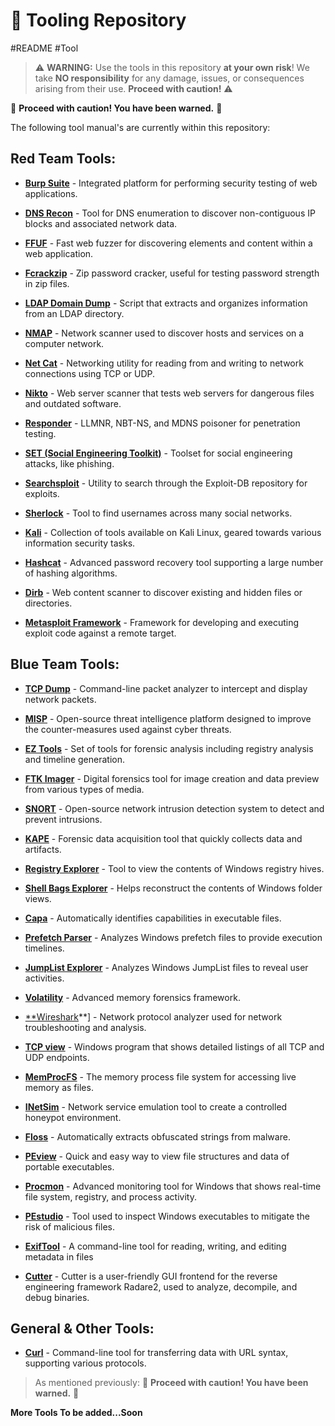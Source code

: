 # 🚀 Tooling Repository
#README #Tool 


> ⚠️ **WARNING:** Use the tools in this repository **at your own risk**! We take **NO responsibility** for any damage, issues, or consequences arising from their use. **Proceed with caution!** ⚠️

🚧 **Proceed with caution! You have been warned.** 🚧

The following tool manual's are currently within this repository:

## Red Team Tools:

- [**Burp Suite**](https://github.com/luke-mckeever/Cyber_Vault/blob/main/Tooling/Red%20Team%20Tools/Burp%20Suite.md) - Integrated platform for performing security testing of web applications.

- [**DNS Recon**](https://github.com/luke-mckeever/Cyber_Vault/blob/main/Tooling/Red%20Team%20Tools/DNS%20Recon.md) - Tool for DNS enumeration to discover non-contiguous IP blocks and associated network data.

- [**FFUF**](https://github.com/luke-mckeever/Cyber_Vault/blob/main/Tooling/Red%20Team%20Tools/FFUF.md) - Fast web fuzzer for discovering elements and content within a web application.

- [**Fcrackzip**](https://github.com/luke-mckeever/Cyber_Vault/blob/main/Tooling/Red%20Team%20Tools/Fcrackzip.md) - Zip password cracker, useful for testing password strength in zip files.

- [**LDAP Domain Dump**](https://github.com/luke-mckeever/Cyber_Vault/blob/main/Tooling/Red%20Team%20Tools/LDAP%20Domain%20Dump.md) - Script that extracts and organizes information from an LDAP directory.

- [**NMAP**](https://github.com/luke-mckeever/Cyber_Vault/blob/main/Tooling/Red%20Team%20Tools/NMAP.md) - Network scanner used to discover hosts and services on a computer network.

- [**Net Cat**](https://github.com/luke-mckeever/Cyber_Vault/blob/main/Tooling/Red%20Team%20Tools/Net%20Cat.md) - Networking utility for reading from and writing to network connections using TCP or UDP.

- [**Nikto**](https://github.com/luke-mckeever/Cyber_Vault/blob/main/Tooling/Red%20Team%20Tools/Nikto.md) - Web server scanner that tests web servers for dangerous files and outdated software.

- [**Responder**](https://github.com/luke-mckeever/Cyber_Vault/blob/main/Tooling/Red%20Team%20Tools/Responder.md) - LLMNR, NBT-NS, and MDNS poisoner for penetration testing.

- [**SET (Social Engineering Toolkit)**](https://github.com/luke-mckeever/Cyber_Vault/blob/main/Tooling/SET%20(Social%20Engineering%20Toolkit).md) - Toolset for social engineering attacks, like phishing.

- [**Searchsploit**](https://github.com/luke-mckeever/Cyber_Vault/blob/main/Tooling/Searchsploit.md) - Utility to search through the Exploit-DB repository for exploits.

- [**Sherlock**](https://github.com/luke-mckeever/Cyber_Vault/blob/main/Tooling/Red%20Team%20Tools/Sherlock.md) - Tool to find usernames across many social networks.

- [**Kali**](https://github.com/luke-mckeever/Cyber_Vault/blob/main/Tooling/Red%20Team%20Tools/Kali.md) - Collection of tools available on Kali Linux, geared towards various information security tasks.

- [**Hashcat**](https://github.com/luke-mckeever/Cyber_Vault/blob/main/Tooling/Red%20Team%20Tools/Hashcat.md) - Advanced password recovery tool supporting a large number of hashing algorithms.
 
- [**Dirb**](https://github.com/luke-mckeever/Cyber_Vault/blob/main/Tooling/Red%20Team%20Tools/Dirb.md) - Web content scanner to discover existing and hidden files or directories.

- [**Metasploit Framework**](https://github.com/luke-mckeever/Cyber_Vault/blob/main/Tooling/Red%20Team%20Tools/Metasploit%20Framework.md) - Framework for developing and executing exploit code against a remote target.


## Blue Team Tools:

- [**TCP Dump**](https://github.com/luke-mckeever/Cyber_Vault/blob/main/Tooling/Blue%20Team%20Tools/TCP%20Dump.md) - Command-line packet analyzer to intercept and display network packets.

- [**MISP**](https://github.com/luke-mckeever/Cyber_Vault/blob/main/Tooling/Blue%20Team%20Tools/MISP.md) - Open-source threat intelligence platform designed to improve the counter-measures used against cyber threats.

- [**EZ Tools**](https://github.com/luke-mckeever/Cyber_Vault/blob/main/Tooling/Blue%20Team%20Tools/EZ%20Tools.md) - Set of tools for forensic analysis including registry analysis and timeline generation.

- [**FTK Imager**](https://github.com/luke-mckeever/Cyber_Vault/blob/main/Tooling/Blue%20Team%20Tools/FTK%20Imager.md) - Digital forensics tool for image creation and data preview from various types of media.

- [**SNORT**](https://github.com/luke-mckeever/Cyber_Vault/blob/main/Tooling/Blue%20Team%20Tools/SNORT.md) - Open-source network intrusion detection system to detect and prevent intrusions.

- [**KAPE**](https://github.com/luke-mckeever/Cyber_Vault/blob/main/Tooling/Blue%20Team%20Tools/KAPE.md) - Forensic data acquisition tool that quickly collects data and artifacts.

- [**Registry Explorer**](https://github.com/luke-mckeever/Cyber_Vault/blob/main/Tooling/Blue%20Team%20Tools/Registry%20Explorer.md) - Tool to view the contents of Windows registry hives.

- [**Shell Bags Explorer**](https://github.com/luke-mckeever/Cyber_Vault/blob/main/Tooling/Blue%20Team%20Tools/Shell%20Bags%20Explorer.md) - Helps reconstruct the contents of Windows folder views.

- [**Capa**](https://github.com/luke-mckeever/Cyber_Vault/blob/main/Tooling/Blue%20Team%20Tools/Capa.md) - Automatically identifies capabilities in executable files.

- [**Prefetch Parser**](https://github.com/luke-mckeever/Cyber_Vault/blob/main/Tooling/Blue%20Team%20Tools/Prefetch%20Parser.md) - Analyzes Windows prefetch files to provide execution timelines.
 
- [**JumpList Explorer**](https://github.com/luke-mckeever/Cyber_Vault/blob/main/Tooling/Blue%20Team%20Tools/JumpList%20Explorer.md) - Analyzes Windows JumpList files to reveal user activities.

- [**Volatility**](https://github.com/luke-mckeever/Cyber_Vault/blob/main/Tooling/Blue%20Team%20Tools/Volatility.md) - Advanced memory forensics framework.

- [**Wireshark](https://github.com/luke-mckeever/Cyber_Vault/blob/main/Tooling/Blue%20Team%20Tools/Wireshark.md)**] - Network protocol analyzer used for network troubleshooting and analysis.

- [**TCP view**](https://github.com/luke-mckeever/Cyber_Vault/blob/main/Tooling/Blue%20Team%20Tools/TCP%20view.md) - Windows program that shows detailed listings of all TCP and UDP endpoints.

- [**MemProcFS**](https://github.com/luke-mckeever/Cyber_Vault/blob/main/Tooling/Blue%20Team%20Tools/MemProcFS.md) - The memory process file system for accessing live memory as files.

- [**INetSim**](https://github.com/luke-mckeever/Cyber_Vault/blob/main/Tooling/Blue%20Team%20Tools/INetSim.md) - Network service emulation tool to create a controlled honeypot environment.

- [**Floss**](https://github.com/luke-mckeever/Cyber_Vault/blob/main/Tooling/Blue%20Team%20Tools/Floss.md) - Automatically extracts obfuscated strings from malware.

- [**PEview**](https://github.com/luke-mckeever/Cyber_Vault/blob/main/Tooling/Blue%20Team%20Tools/PEview.md) - Quick and easy way to view file structures and data of portable executables.

- [**Procmon**](https://github.com/luke-mckeever/Cyber_Vault/blob/main/Tooling/Blue%20Team%20Tools/Procmon.md) - Advanced monitoring tool for Windows that shows real-time file system, registry, and process activity.

- [**PEstudio**](https://github.com/luke-mckeever/Cyber_Vault/blob/main/Tooling/Blue%20Team%20Tools/PEstudio.md) - Tool used to inspect Windows executables to mitigate the risk of malicious files.

- [**ExifTool**](https://github.com/luke-mckeever/Cyber_Vault/blob/main/Tooling/Blue%20Team%20Tools/ExifTool.md) - A command-line tool for reading, writing, and editing metadata in files

- [**Cutter**](https://github.com/luke-mckeever/Cyber_Vault/blob/main/Tooling/Blue%20Team%20Tools/Cutter.md) - Cutter is a user-friendly GUI frontend for the reverse engineering framework Radare2, used to analyze, decompile, and debug binaries.

## General & Other Tools:

- [**Curl**](https://github.com/luke-mckeever/Cyber_Vault/blob/main/Tooling/General%20%26%20Other%20Tools/Curl.md) - Command-line tool for transferring data with URL syntax, supporting various protocols.

> As mentioned previously: 🚧 **Proceed with caution! You have been warned.** 🚧

**More Tools To be added...Soon**